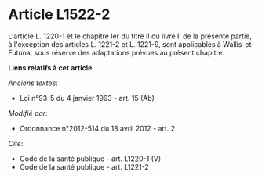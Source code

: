 # Article L1522-2

L'article L. 1220-1 et le chapitre Ier du titre II du livre II de la présente partie, à l'exception des articles L. 1221-2 et
L. 1221-9, sont applicables à Wallis-et-Futuna, sous réserve des adaptations prévues au présent chapitre.

**Liens relatifs à cet article**

_Anciens textes_:

  - Loi n°93-5 du 4 janvier 1993 - art. 15 (Ab)

_Modifié par_:

  - Ordonnance n°2012-514 du 18 avril 2012 - art. 2

_Cite_:

  - Code de la santé publique - art. L1220-1 (V)
  - Code de la santé publique - art. L1221-2
